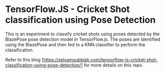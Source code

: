 # TensorFlow.JS - Cricket Shot classification using Pose Detection 

This is an experiment to classify cricket shots using poses detected by the BlazePose pose detection model in TensorFlow.js. The poses are identified using the BlazePose and then fed to a KNN classifier to perform the classification. 

Refer to this blog [https://selvamsubbiah.com/tensorflow-js-cricket-shot-classification-using-pose-detection/] for more details on this repo. 
